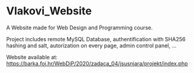 # Vlakovi_Website
A Website made for Web Design and Programming course.

Project includes remote MySQL Database, authentification with SHA256 hashing and salt, autorization on every page, admin control panel, ...

Website available at: https://barka.foi.hr/WebDiP/2020/zadaca_04/jsusnjara/projekt/index.php
